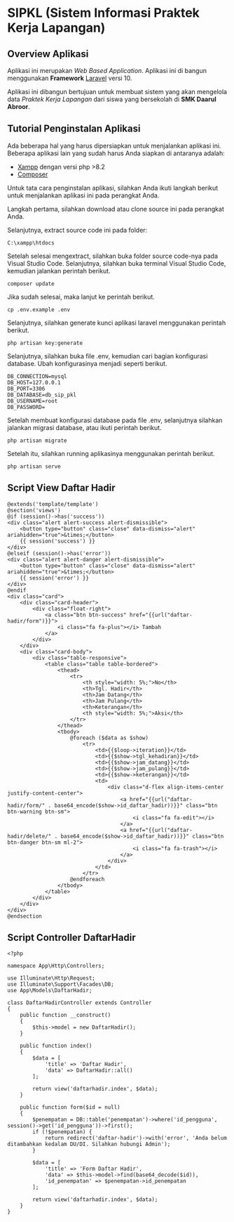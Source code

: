 # SIPKL (Sistem Informasi Praktek Kerja Lapangan)

## Overview Aplikasi

Aplikasi ini merupakan <i>Web Based Application</i>. Aplikasi ini di bangun menggunakan <b>Framework</b> <a href="https://laravel.com/docs/10.x/releases" target="_blank">Laravel</a> versi 10.

Aplikasi ini dibangun bertujuan untuk membuat sistem yang akan mengelola data <i>Praktek Kerja Lapangan</i> dari siswa yang bersekolah di <b>SMK Daarul Abroor</b>.

## Tutorial Penginstalan Aplikasi

Ada beberapa hal yang harus dipersiapkan untuk menjalankan aplikasi ini. Beberapa aplikasi lain yang sudah harus Anda siapkan di antaranya adalah:
* <a href="https://www.apachefriends.org/" target="_blank">Xampp</a> dengan versi php >8.2
* <a href="https://getcomposer.org/" target="_blank">Composer</a>

Untuk tata cara penginstalan aplikasi, silahkan Anda ikuti langkah berikut untuk menjalankan aplikasi ini pada perangkat Anda.

Langkah pertama, silahkan download atau clone source ini pada perangkat Anda.

Selanjutnya, extract source code ini pada folder:

```console
C:\xampp\htdocs
```

Setelah selesai mengextract, silahkan buka folder source code-nya pada Visual Studio Code.
Selanjutnya, silahkan buka terminal Visual Studio Code, kemudian jalankan perintah berikut.

```console
composer update
```

Jika sudah selesai, maka lanjut ke perintah berikut.

```console
cp .env.example .env
```

Selanjutnya, silahkan generate kunci aplikasi laravel menggunakan perintah berikut.

```console
php artisan key:generate
```

Selanjutnya, silahkan buka file .env, kemudian cari bagian konfigurasi database. Ubah konfigurasinya menjadi seperti berikut.

```console
DB_CONNECTION=mysql
DB_HOST=127.0.0.1
DB_PORT=3306
DB_DATABASE=db_sip_pkl
DB_USERNAME=root
DB_PASSWORD=
```

Setelah membuat konfigurasi database pada file .env, selanjutnya silahkan jalankan migrasi database, atau ikuti perintah berikut.

```console
php artisan migrate
```

Setelah itu, silahkan running aplikasinya menggunakan perintah berikut.

```console
php artisan serve
```


## Script View Daftar Hadir
```console
@extends('template/template')
@section('views')
@if (session()->has('success'))
<div class="alert alert-success alert-dismissible">
    <button type="button" class="close" data-dismiss="alert" ariahidden="true">&times;</button>
    {{ session('success') }}
</div>
@elseif (session()->has('error'))
<div class="alert alert-danger alert-dismissible">
    <button type="button" class="close" data-dismiss="alert" ariahidden="true">&times;</button>
    {{ session('error') }}
</div>
@endif
<div class="card">
    <div class="card-header">
        <div class="float-right">
            <a class="btn btn-success" href="{{url("daftar-hadir/form")}}">
                <i class="fa fa-plus"></i> Tambah
            </a>
        </div>
    </div>
    <div class="card-body">
        <div class="table-responsive">
            <table class="table table-bordered">
                <thead>
                    <tr>
                        <th style="width: 5%;">No</th>
                        <th>Tgl. Hadir</th>
                        <th>Jam Datang</th>
                        <th>Jam Pulang</th>
                        <th>Keterangan</th>
                        <th style="width: 5%;">Aksi</th>
                    </tr>
                </thead>
                <tbody>
                    @foreach ($data as $show)
                        <tr>
                            <td>{{$loop->iteration}}</td>
                            <td>{{$show->tgl_kehadiran}}</td>
                            <td>{{$show->jam_datang}}</td>
                            <td>{{$show->jam_pulang}}</td>
                            <td>{{$show->keterangan}}</td>
                            <td>
                                <div class="d-flex align-items-center justify-content-center">
                                    <a href="{{url("daftar-hadir/form/" . base64_encode($show->id_daftar_hadir))}}" class="btn btn-warning btn-sm">
                                        <i class="fa fa-edit"></i>
                                    </a>
                                    <a href="{{url("daftar-hadir/delete/" . base64_encode($show->id_daftar_hadir))}}" class="btn btn-danger btn-sm ml-2">
                                        <i class="fa fa-trash"></i>
                                    </a>
                                </div>
                            </td>
                        </tr>
                    @endforeach
                </tbody>
            </table>
        </div>
    </div>
</div>
@endsection
```

## Script Controller DaftarHadir
```console
<?php

namespace App\Http\Controllers;

use Illuminate\Http\Request;
use Illuminate\Support\Facades\DB;
use App\Models\DaftarHadir;

class DaftarHadirController extends Controller
{
    public function __construct()
    {
        $this->model = new DaftarHadir();
    }

    public function index()
    {
        $data = [
            'title' => 'Daftar Hadir',
            'data' => DaftarHadir::all()
        ];
        
        return view('daftarhadir.index', $data);
    }

    public function form($id = null)
    {
        $penempatan = DB::table('penempatan')->where('id_pengguna', session()->get('id_pengguna'))->first();
        if (!$penempatan) {
            return redirect('daftar-hadir')->with('error', 'Anda belum ditambahkan kedalam DU/DI. Silahkan hubungi Admin');
        }
        
        $data = [
            'title' => 'Form Daftar Hadir',
            'data' => $this->model->find(base64_decode($id)),
            'id_penempatan' => $penempatan->id_penempatan
        ];

        return view('daftarhadir.index', $data);
    }
}

```
